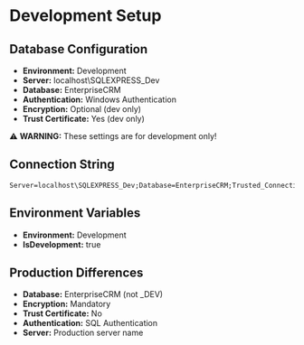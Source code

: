 # Development Setup

## Database Configuration
- **Environment:** Development
- **Server:** localhost\SQLEXPRESS_Dev
- **Database:** EnterpriseCRM
- **Authentication:** Windows Authentication
- **Encryption:** Optional (dev only)
- **Trust Certificate:** Yes (dev only)

⚠️ **WARNING:** These settings are for development only!

## Connection String
```
Server=localhost\SQLEXPRESS_Dev;Database=EnterpriseCRM;Trusted_Connection=true;TrustServerCertificate=true;
```

## Environment Variables
- **Environment:** Development
- **IsDevelopment:** true

## Production Differences
- **Database:** EnterpriseCRM (not _DEV)
- **Encryption:** Mandatory
- **Trust Certificate:** No
- **Authentication:** SQL Authentication
- **Server:** Production server name
